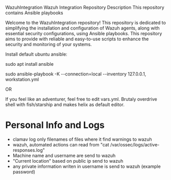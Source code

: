 WazuhIntegration
Wazuh Integration Repository Description This repository contains Ansible playbooks

Welcome to the WazuhIntegration repository! This repository is dedicated to simplifying the installation and configuration of Wazuh agents, along with essential security configurations, using Ansible playbooks. This repository aims to provide with reliable and easy-to-use scripts to enhance the security and monitoring of your systems.


Install default ubuntu ansible:

sudo apt install ansible

sudo ansible-playbook -K --connection=local --inventory 127.0.0.1, workstation.yml

OR

If you feel like an adventurer, feel free to edit vars.yml. Brutaly overdrive shell with fish/starship and makes helix as default editor.

# Personal Info and Logs

- clamav log only filenames of files where it find warnings to wazuh
- wazuh, automated actions can read from "cat /var/ossec/logs/active-responses.log"
- Machine name and username are send to wazuh
- "Current location" based on public ip send to wazuh
- any private information writen in username is send to wazuh (example password)
  
  